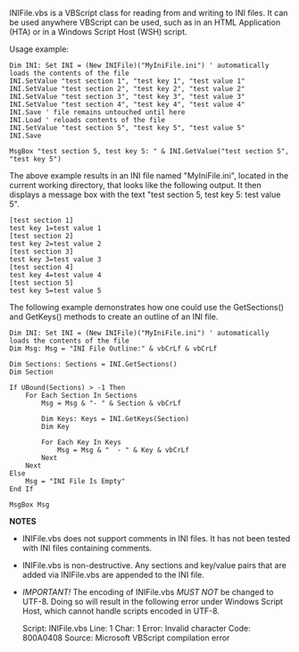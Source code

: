 ﻿INIFile.vbs is a VBScript class for reading from and writing to INI files. It can be used anywhere VBScript can be used, such as in an HTML Application (HTA) or in a Windows Script Host (WSH) script.

Usage example:

    Dim INI: Set INI = (New INIFile)("MyIniFile.ini") ' automatically loads the contents of the file
    INI.SetValue "test section 1", "test key 1", "test value 1"
    INI.SetValue "test section 2", "test key 2", "test value 2"
    INI.SetValue "test section 3", "test key 3", "test value 3"
    INI.SetValue "test section 4", "test key 4", "test value 4"
    INI.Save ' file remains untouched until here
    INI.Load ' reloads contents of the file
    INI.SetValue "test section 5", "test key 5", "test value 5"
    INI.Save
    
    MsgBox "test section 5, test key 5: " & INI.GetValue("test section 5", "test key 5")

The above example results in an INI file named "MyIniFile.ini", located in the current working directory, that looks like the following output. It then displays a message box with the text "test section 5, test key 5: test value 5".

    [test section 1]
    test key 1=test value 1
    [test section 2]
    test key 2=test value 2
    [test section 3]
    test key 3=test value 3
    [test section 4]
    test key 4=test value 4
    [test section 5]
    test key 5=test value 5

The following example demonstrates how one could use the GetSections() and GetKeys() methods to create an outline of an INI file.

    Dim INI: Set INI = (New INIFile)("MyIniFile.ini") ' automatically loads the contents of the file
    Dim Msg: Msg = "INI File Outline:" & vbCrLf & vbCrLf
    
    Dim Sections: Sections = INI.GetSections()
    Dim Section
    
    If UBound(Sections) > -1 Then
    	For Each Section In Sections
    		Msg = Msg & "- " & Section & vbCrLf
    		
    		Dim Keys: Keys = INI.GetKeys(Section)
    		Dim Key
    		
    		For Each Key In Keys
    			Msg = Msg & "  - " & Key & vbCrLf
    		Next
    	Next
    Else
    	Msg = "INI File Is Empty"
    End If
    
    MsgBox Msg

**NOTES**

- INIFile.vbs does not support comments in INI files. It has not been tested with INI files containing comments.

- INIFile.vbs is non-destructive. Any sections and key/value pairs that are added via INIFile.vbs are appended to the INI file.

- *IMPORTANT!* The encoding of INIFile.vbs *MUST NOT* be changed to UTF-8. Doing so will result in the following error under Windows Script Host, which cannot handle scripts encoded in UTF-8.

    Script: INIFile.vbs
    Line: 1
    Char: 1
    Error: Invalid character
    Code: 800A0408
    Source: Microsoft VBScript compilation error